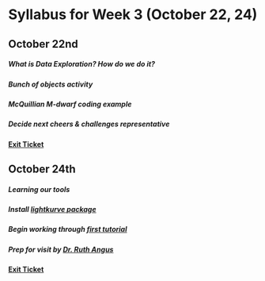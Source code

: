 # Syllabus for Week 3 (October 22, 24)


## October 22nd
##### What is Data Exploration? How do we do it?
##### Bunch of objects activity 
##### McQuillian M-dwarf coding example
##### Decide next cheers & challenges representative
#### [Exit Ticket](https://docs.google.com/forms/d/e/1FAIpQLSfftMKYctEGVfuiOdgorBKmERJeUBgbRL4rlHf1-kWgpKU_Tg/viewform?usp=sf_link)


## October 24th
##### Learning our tools
##### Install [lightkurve package](https://docs.lightkurve.org/quickstart.html) 
##### Begin working through [first tutorial](https://docs.lightkurve.org/tutorials/01-what-are-lightcurves.html)
##### Prep for visit by [Dr. Ruth Angus](https://ruthangus.github.io/index.html) 
#### [Exit Ticket](https://docs.google.com/forms/d/e/1FAIpQLSfftMKYctEGVfuiOdgorBKmERJeUBgbRL4rlHf1-kWgpKU_Tg/viewform?usp=sf_link)
